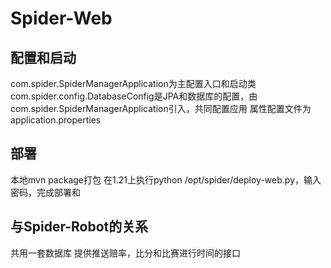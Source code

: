 # Spider-Web

## 配置和启动

com.spider.SpiderManagerApplication为主配置入口和启动类
com.spider.config.DatabaseConfig是JPA和数据库的配置，由com.spider.SpiderManagerApplication引入，共同配置应用
属性配置文件为application.properties

## 部署

本地mvn package打包
在1.21上执行python /opt/spider/deploy-web.py，输入密码，完成部署和

## 与Spider-Robot的关系

共用一套数据库
提供推送赔率，比分和比赛进行时间的接口
